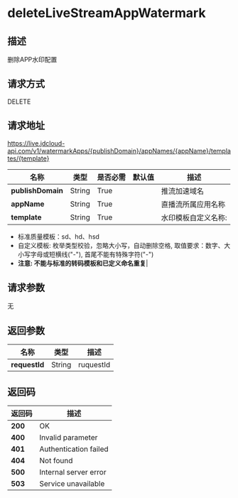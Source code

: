 # deleteLiveStreamAppWatermark


## 描述
删除APP水印配置

## 请求方式
DELETE

## 请求地址
https://live.jdcloud-api.com/v1/watermarkApps/{publishDomain}/appNames/{appName}/templates/{template}

|名称|类型|是否必需|默认值|描述|
|---|---|---|---|---|
|**publishDomain**|String|True| |推流加速域名|
|**appName**|String|True| |直播流所属应用名称|
|**template**|String|True| |水印模板自定义名称:
  - 标准质量模板：sd、hd、hsd
  - 自定义模板: 枚举类型校验，忽略大小写，自动删除空格,
              取值要求：数字、大小写字母或短横线("-"),
              首尾不能有特殊字符("-")
  - <b>注意: 不能与标准的转码模板和已定义命名重复</b>|

## 请求参数
无


## 返回参数
|名称|类型|描述|
|---|---|---|
|**requestId**|String|ruquestId|


## 返回码
|返回码|描述|
|---|---|
|**200**|OK|
|**400**|Invalid parameter|
|**401**|Authentication failed|
|**404**|Not found|
|**500**|Internal server error|
|**503**|Service unavailable|
